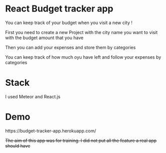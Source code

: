 <h1>React Budget tracker app</h1>

<p>You can keep track of your budget when you visit a new city !</p>

<p>First you need to create a new Project with the city name you want to visit with the budget amount that you have</p>

<p>Then you can add your expenses and store them by categories</p>

<p>You can keep track of how much oyu have left and follow your expenses by categories</p>

<h1>Stack</h1>
<p>I used Meteor and React.js</p>

<h1>Demo</h1>
<p>https://budget-tracker-app.herokuapp.com/</p>

<s>The aim of this app was for training. I did not put all the feature a real app should have</s>
